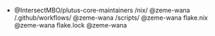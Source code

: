 * @IntersectMBO/plutus-core-maintainers
/nix/ @zeme-wana
/.github/workflows/ @zeme-wana
/scripts/ @zeme-wana
flake.nix @zeme-wana
flake.lock @zeme-wana